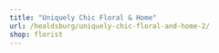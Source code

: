 ```yaml
---
title: "Uniquely Chic Floral & Home"
url: /healdsburg/uniquely-chic-floral-and-home-2/
shop: florist
---
```

